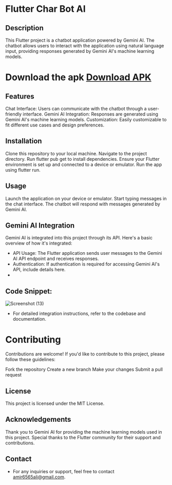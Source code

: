 # Flutter Char Bot AI
## Description
This Flutter project is a chatbot application powered by Gemini AI. The chatbot allows users to interact with the application using natural language input, providing responses generated by Gemini AI's machine learning models.

# Download the apk [Download APK](https://github.com/aamirali65/Flutter-Chat-Bot-AI-Project/raw/main/app-release.apk)

## Features
Chat Interface: Users can communicate with the chatbot through a user-friendly interface.
Gemini AI Integration: Responses are generated using Gemini AI's machine learning models.
Customization: Easily customizable to fit different use cases and design preferences.

## Installation
Clone this repository to your local machine.
Navigate to the project directory.
Run flutter pub get to install dependencies.
Ensure your Flutter environment is set up and connected to a device or emulator.
Run the app using flutter run.

## Usage
Launch the application on your device or emulator.
Start typing messages in the chat interface.
The chatbot will respond with messages generated by Gemini AI.

## Gemini AI Integration
Gemini AI is integrated into this project through its API. Here's a basic overview of how it's integrated:

- API Usage: The Flutter application sends user messages to the Gemini AI API endpoint and receives responses.
- Authentication: If authentication is required for accessing Gemini AI's API, include details here.
- 
## Code Snippet:
![Screenshot (13)](https://github.com/aamirali65/Flutter-Chat-Bot-AI-Project/assets/103622237/03b1b018-538d-4609-910c-1bf139cbd8be)


- For detailed integration instructions, refer to the codebase and documentation.

# Contributing
Contributions are welcome! If you'd like to contribute to this project, please follow these guidelines:

Fork the repository
Create a new branch
Make your changes
Submit a pull request
## License
This project is licensed under the MIT License.

## Acknowledgements
Thank you to Gemini AI for providing the machine learning models used in this project.
Special thanks to the Flutter community for their support and contributions.

## Contact
- For any inquiries or support, feel free to contact amir6565ali@gmail.com.
